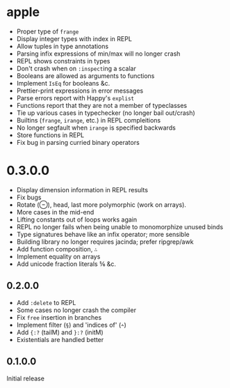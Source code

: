 # apple

  * Proper type of `frange`
  * Display integer types with index in REPL
  * Allow tuples in type annotations
  * Parsing infix expressions of min/max will no longer crash
  * REPL shows constraints in types
  * Don't crash when on `:inspect`ing a scalar
  * Booleans are allowed as arguments to functions
  * Implement `IsEq` for booleans &c.
  * Prettier-print expressions in error messages
  * Parse errors report with Happy's `explist`
  * Functions report that they are not a member of typeclasses
  * Tie up various cases in typechecker (no longer bail out/crash)
  * Builtins (`frange`, `irange`, etc.) in REPL compleitions 
  * No longer segfault when `irange` is specified backwards
  * Store functions in REPL
  * Fix bug in parsing curried binary operators

# 0.3.0.0

  * Display dimension information in REPL results
  * Fix bugs
  * Rotate (⊖), head, last more polymorphic (work on arrays).
  * More cases in the mid-end
  * Lifting constants out of loops works again
  * REPL no longer fails when being unable to monomorphize unused binds
  * Type signatures behave like an infix operator; more sensible
  * Building library no longer requires jacinda; prefer ripgrep/awk
  * Add function composition, `∴`
  * Implement equality on arrays
  * Add unicode fraction literals ⅚ &c.

## 0.2.0.0

  * Add `:delete` to REPL
  * Some cases no longer crash the compiler
  * Fix `free` insertion in branches
  * Implement filter (`§`) and 'indices of' (`⩪`)
  * Add `{:?` (tailM) and `}:?` (initM)
  * Existentials are handled better

## 0.1.0.0

Initial release
